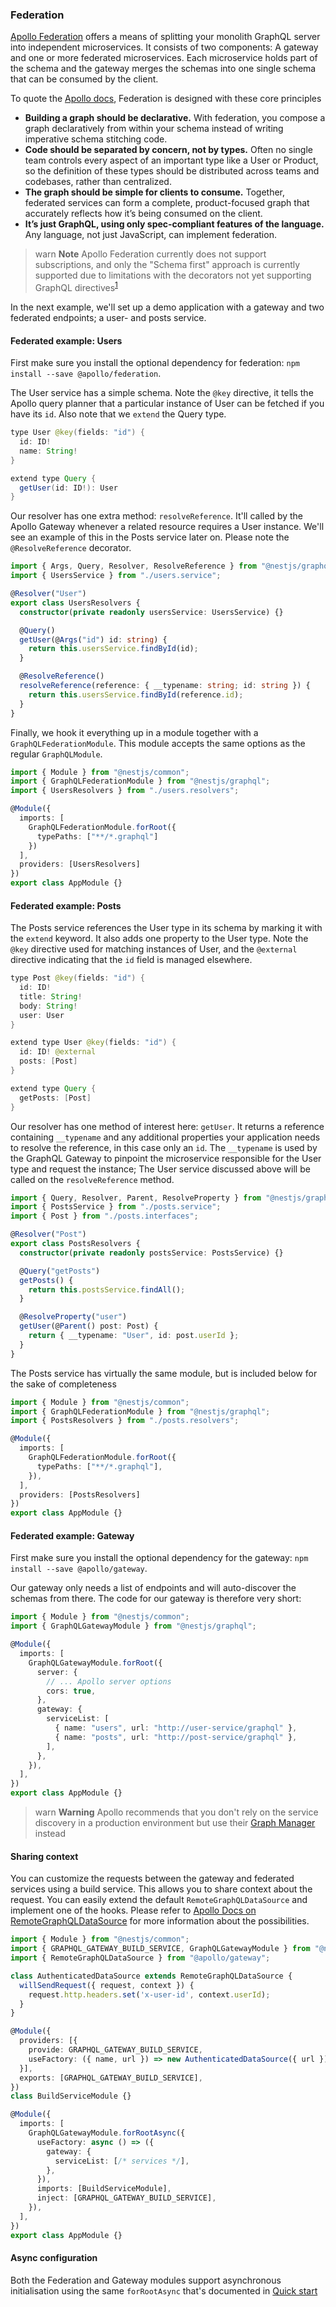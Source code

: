 ### Federation

[Apollo Federation](https://www.apollographql.com/docs/apollo-server/federation/introduction/) offers a means of splitting your monolith GraphQL server into independent microservices. It consists of two components: A gateway and one or more federated microservices. Each microservice holds part of the schema and the gateway merges the schemas into one single schema that can be consumed by the client.

To quote the [Apollo docs](https://blog.apollographql.com/apollo-federation-f260cf525d21), Federation is designed with these core principles

- **Building a graph should be declarative.** With federation, you compose a graph declaratively from within your schema instead of writing imperative schema stitching code.
- **Code should be separated by concern, not by types.** Often no single team controls every aspect of an important type like a User or Product, so the definition of these types should be distributed across teams and codebases, rather than centralized.
- **The graph should be simple for clients to consume.** Together, federated services can form a complete, product-focused graph that accurately reflects how it’s being consumed on the client.
- **It’s just GraphQL, using only spec-compliant features of the language.** Any language, not just JavaScript, can implement federation.

> warn **Note** Apollo Federation currently does not support subscriptions, and only the "Schema first" approach is currently supported due to limitations with the decorators not yet supporting GraphQL directives<sup>[1](https://github.com/MichalLytek/type-graphql/issues/351)</sup>

In the next example, we'll set up a demo application with a gateway and two federated endpoints; a user- and posts service.

#### Federated example: Users

First make sure you install the optional dependency for federation: `npm install --save @apollo/federation`.

The User service has a simple schema. Note the `@key` directive, it tells the Apollo query planner that a particular instance of User can be fetched if you have its `id`. Also note that we `extend` the Query type.

```java
type User @key(fields: "id") {
  id: ID!
  name: String!
}

extend type Query {
  getUser(id: ID!): User
}
```

Our resolver has one extra method: `resolveReference`. It'll called by the Apollo Gateway whenever a related resource requires a User instance. We'll see an example of this in the Posts service later on. Please note the `@ResolveReference` decorator.

```typescript
import { Args, Query, Resolver, ResolveReference } from "@nestjs/graphql";
import { UsersService } from "./users.service";

@Resolver("User")
export class UsersResolvers {
  constructor(private readonly usersService: UsersService) {}

  @Query()
  getUser(@Args("id") id: string) {
    return this.usersService.findById(id);
  }

  @ResolveReference()
  resolveReference(reference: { __typename: string; id: string }) {
    return this.usersService.findById(reference.id);
  }
}
```

Finally, we hook it everything up in a module together with a `GraphQLFederationModule`. This module accepts the same options as the regular `GraphQLModule`.

```typescript
import { Module } from "@nestjs/common";
import { GraphQLFederationModule } from "@nestjs/graphql";
import { UsersResolvers } from "./users.resolvers";

@Module({
  imports: [
    GraphQLFederationModule.forRoot({
      typePaths: ["**/*.graphql"]
    })
  ],
  providers: [UsersResolvers]
})
export class AppModule {}
```

#### Federated example: Posts

The Posts service references the User type in its schema by marking it with the `extend` keyword. It also adds one property to the User type. Note the `@key` directive used for matching instances of User, and the `@external` directive indicating that the `id` field is managed elsewhere.

```java
type Post @key(fields: "id") {
  id: ID!
  title: String!
  body: String!
  user: User
}

extend type User @key(fields: "id") {
  id: ID! @external
  posts: [Post]
}

extend type Query {
  getPosts: [Post]
}
```

Our resolver has one method of interest here: `getUser`. It returns a reference containing `__typename` and any additional properties your application needs to resolve the reference, in this case only an `id`. The `__typename` is used by the GraphQL Gateway to pinpoint the microservice responsible for the User type and request the instance; The User service discussed above will be called on the `resolveReference` method.

```typescript
import { Query, Resolver, Parent, ResolveProperty } from "@nestjs/graphql";
import { PostsService } from "./posts.service";
import { Post } from "./posts.interfaces";

@Resolver("Post")
export class PostsResolvers {
  constructor(private readonly postsService: PostsService) {}

  @Query("getPosts")
  getPosts() {
    return this.postsService.findAll();
  }

  @ResolveProperty("user")
  getUser(@Parent() post: Post) {
    return { __typename: "User", id: post.userId };
  }
}
```

The Posts service has virtually the same module, but is included below for the sake of completeness

```typescript
import { Module } from "@nestjs/common";
import { GraphQLFederationModule } from "@nestjs/graphql";
import { PostsResolvers } from "./posts.resolvers";

@Module({
  imports: [
    GraphQLFederationModule.forRoot({
      typePaths: ["**/*.graphql"],
    }),
  ],
  providers: [PostsResolvers]
})
export class AppModule {}
```

#### Federated example: Gateway

First make sure you install the optional dependency for the gateway: `npm install --save @apollo/gateway`.

Our gateway only needs a list of endpoints and will auto-discover the schemas from there. The code for our gateway is therefore very short:

```typescript
import { Module } from "@nestjs/common";
import { GraphQLGatewayModule } from "@nestjs/graphql";

@Module({
  imports: [
    GraphQLGatewayModule.forRoot({
      server: {
        // ... Apollo server options
        cors: true,
      },
      gateway: {
        serviceList: [
          { name: "users", url: "http://user-service/graphql" },
          { name: "posts", url: "http://post-service/graphql" },
        ],
      },
    }),
  ],
})
export class AppModule {}
```

> warn **Warning** Apollo recommends that you don't rely on the service discovery in a production environment but use their [Graph Manager](https://www.apollographql.com/docs/graph-manager/federation/) instead

#### Sharing context

You can customize the requests between the gateway and federated services using a build service. This allows you to share context about the request. You can easily extend the default `RemoteGraphQLDataSource` and implement one of the hooks. Please refer to [Apollo Docs on RemoteGraphQLDataSource](https://www.apollographql.com/docs/apollo-server/api/apollo-gateway/#remotegraphqldatasource) for more information about the possibilities.

```typescript
import { Module } from "@nestjs/common";
import { GRAPHQL_GATEWAY_BUILD_SERVICE, GraphQLGatewayModule } from "@nestjs/graphql";
import { RemoteGraphQLDataSource } from "@apollo/gateway";

class AuthenticatedDataSource extends RemoteGraphQLDataSource {
  willSendRequest({ request, context }) {
    request.http.headers.set('x-user-id', context.userId);
  }
}

@Module({
  providers: [{
    provide: GRAPHQL_GATEWAY_BUILD_SERVICE,
    useFactory: ({ name, url }) => new AuthenticatedDataSource({ url }),
  }],
  exports: [GRAPHQL_GATEWAY_BUILD_SERVICE],
})
class BuildServiceModule {}

@Module({
  imports: [
    GraphQLGatewayModule.forRootAsync({
      useFactory: async () => ({
        gateway: {
          serviceList: [/* services */],
        },
      }),
      imports: [BuildServiceModule],
      inject: [GRAPHQL_GATEWAY_BUILD_SERVICE],
    }),
  ],
})
export class AppModule {}
```

#### Async configuration

Both the Federation and Gateway modules support asynchronous initialisation using the same `forRootAsync` that's documented in [Quick start](/graphql/quick-start#async-configuration)
